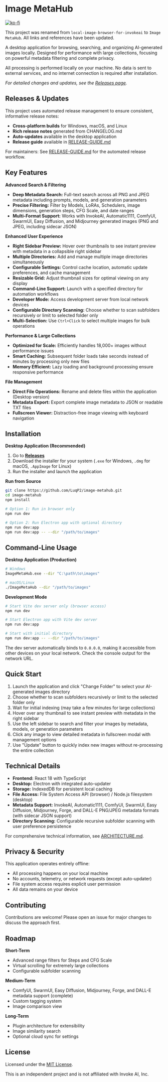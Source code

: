 # Image MetaHub

[![ko-fi](https://ko-fi.com/img/githubbutton_sm.svg)](https://ko-fi.com/lucaspierri)

This project was renamed from `local-image-browser-for-invokeai` to `Image MetaHub`. All links and references have been updated.

A desktop application for browsing, searching, and organizing AI-generated images locally. Designed for performance with large collections, focusing on powerful metadata filtering and complete privacy.

All processing is performed locally on your machine. No data is sent to external services, and no internet connection is required after installation.

*For detailed changes and updates, see the [Releases page](https://github.com/LuqP2/image-metahub/releases).*


## Releases & Updates

This project uses automated release management to ensure consistent, informative release notes:

- **Cross-platform builds** for Windows, macOS, and Linux
- **Rich release notes** generated from CHANGELOG.md
- **Auto-updates** available in the desktop application
- **Release guide** available in [RELEASE-GUIDE.md](RELEASE-GUIDE.md)

For maintainers: See [RELEASE-GUIDE.md](RELEASE-GUIDE.md) for the automated release workflow.

## Key Features

**Advanced Search & Filtering**
- **Deep Metadata Search:** Full-text search across all PNG and JPEG metadata including prompts, models, and generation parameters
- **Precise Filtering:** Filter by Models, LoRAs, Schedulers, image dimensions, generation steps, CFG Scale, and date ranges
- **Multi-Format Support:** Works with InvokeAI, Automatic1111, ComfyUI, SwarmUI, Easy Diffusion, and Midjourney generated images (PNG and JPEG, including sidecar JSON)

**Enhanced User Experience**
- **Right Sidebar Preview:** Hover over thumbnails to see instant preview with metadata in a collapsible right sidebar
- **Multiple Directories:** Add and manage multiple image directories simultaneously
- **Configurable Settings:** Control cache location, automatic update preferences, and cache management
- **Resizable Grid:** Adjust thumbnail sizes for optimal viewing on any display
- **Command-Line Support:** Launch with a specified directory for automation workflows
- **Developer Mode:** Access development server from local network devices
- **Configurable Directory Scanning:** Choose whether to scan subfolders recursively or limit to selected folder only
- **Multi-Selection:** Use `Ctrl+Click` to select multiple images for bulk operations

**Performance & Large Collections**
- **Optimized for Scale:** Efficiently handles 18,000+ images without performance issues
- **Smart Caching:** Subsequent folder loads take seconds instead of minutes by processing only new files
- **Memory Efficient:** Lazy loading and background processing ensure responsive performance

**File Management**
- **Direct File Operations:** Rename and delete files within the application (Desktop version)
- **Metadata Export:** Export complete image metadata to JSON or readable TXT files
- **Fullscreen Viewer:** Distraction-free image viewing with keyboard navigation

## Installation

**Desktop Application (Recommended)**
1. Go to [**Releases**](https://github.com/LuqP2/image-metahub/releases)
2. Download the installer for your system (`.exe` for Windows, `.dmg` for macOS, `.AppImage` for Linux)
3. Run the installer and launch the application

**Run from Source**
```bash
git clone https://github.com/LuqP2/image-metahub.git
cd image-metahub
npm install

# Option 1: Run in browser only
npm run dev

# Option 2: Run Electron app with optional directory
npm run dev:app
npm run dev:app -- --dir "/path/to/images"
```

## Command-Line Usage

**Desktop Application (Production)**
```bash
# Windows
ImageMetaHub.exe --dir "C:\path\to\images"

# macOS/Linux
./ImageMetaHub --dir "/path/to/images"
```

**Development Mode**
```bash
# Start Vite dev server only (browser access)
npm run dev

# Start Electron app with Vite dev server
npm run dev:app

# Start with initial directory
npm run dev:app -- --dir "/path/to/images"
```

The dev server automatically binds to `0.0.0.0`, making it accessible from other devices on your local network. Check the console output for the network URL.

## Quick Start
1. Launch the application and click "Change Folder" to select your AI-generated images directory
2. Choose whether to scan subfolders recursively or limit to the selected folder only
3. Wait for initial indexing (may take a few minutes for large collections)
4. Hover over any thumbnail to see instant preview with metadata in the right sidebar
5. Use the left sidebar to search and filter your images by metadata, models, or generation parameters
6. Click any image to view detailed metadata in fullscreen modal with management options
7. Use "Update" button to quickly index new images without re-processing the entire collection

## Technical Details

- **Frontend:** React 18 with TypeScript
- **Desktop:** Electron with integrated auto-updater
- **Storage:** IndexedDB for persistent local caching
- **File Access:** File System Access API (browser) / Node.js filesystem (desktop)
- **Metadata Support:** InvokeAI, Automatic1111, ComfyUI, SwarmUI, Easy Diffusion, Midjourney, Forge, and DALL-E PNG/JPEG metadata formats (with sidecar JSON support)
- **Directory Scanning:** Configurable recursive subfolder scanning with user preference persistence

For comprehensive technical information, see [ARCHITECTURE.md](./ARCHITECTURE.md).

## Privacy & Security

This application operates entirely offline:
- All processing happens on your local machine
- No accounts, telemetry, or network requests (except auto-updater)
- File system access requires explicit user permission
- All data remains on your device

## Contributing

Contributions are welcome! Please open an issue for major changes to discuss the approach first.

## Roadmap

**Short-Term**
- Advanced range filters for Steps and CFG Scale
- Virtual scrolling for extremely large collections
- Configurable subfolder scanning

**Medium-Term**
- ComfyUI, SwarmUI, Easy Diffusion, Midjourney, Forge, and DALL-E metadata support (complete)
- Custom tagging system
- Image comparison view

**Long-Term**
- Plugin architecture for extensibility
- Image similarity search
- Optional cloud sync for settings

## License

Licensed under the [MIT License](LICENSE).

This is an independent project and is not affiliated with Invoke AI, Inc.